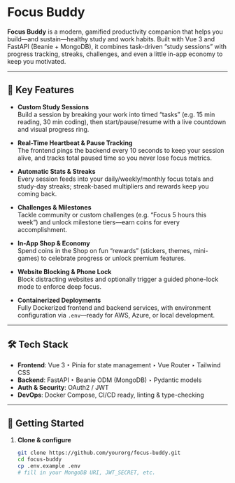 # Focus Buddy

**Focus Buddy** is a modern, gamified productivity companion that helps you build—and sustain—healthy study and work habits. Built with Vue 3 and FastAPI (Beanie + MongoDB), it combines task-driven “study sessions” with progress tracking, streaks, challenges, and even a little in-app economy to keep you motivated.

---

## 🚀 Key Features

- **Custom Study Sessions**  
  Build a session by breaking your work into timed “tasks” (e.g. 15 min reading, 30 min coding), then start/pause/resume with a live countdown and visual progress ring.

- **Real-Time Heartbeat & Pause Tracking**  
  The frontend pings the backend every 10 seconds to keep your session alive, and tracks total paused time so you never lose focus metrics.

- **Automatic Stats & Streaks**  
  Every session feeds into your daily/weekly/monthly focus totals and study-day streaks; streak-based multipliers and rewards keep you coming back.

- **Challenges & Milestones**  
  Tackle community or custom challenges (e.g. “Focus 5 hours this week”) and unlock milestone tiers—earn coins for every accomplishment.

- **In-App Shop & Economy**  
  Spend coins in the Shop on fun “rewards” (stickers, themes, mini-games) to celebrate progress or unlock premium features.

- **Website Blocking & Phone Lock**  
  Block distracting websites and optionally trigger a guided phone-lock mode to enforce deep focus.

- **Containerized Deployments**  
  Fully Dockerized frontend and backend services, with environment configuration via `.env`—ready for AWS, Azure, or local development.

---

## 🛠️ Tech Stack

- **Frontend**: Vue 3 ‣ Pinia for state management ‣ Vue Router ‣ Tailwind CSS  
- **Backend**: FastAPI ‣ Beanie ODM (MongoDB) ‣ Pydantic models  
- **Auth & Security**: OAuth2 / JWT  
- **DevOps**: Docker Compose, CI/CD ready, linting & type-checking  

---

## 🔧 Getting Started

1. **Clone & configure**  
   ```bash
   git clone https://github.com/yourorg/focus-buddy.git
   cd focus-buddy
   cp .env.example .env
   # fill in your MongoDB URI, JWT_SECRET, etc.
